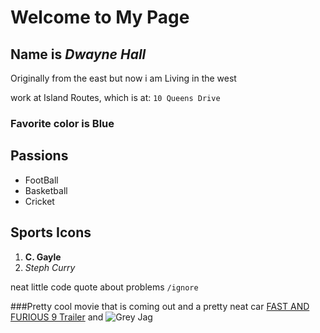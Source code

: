 
# Welcome to My Page
## Name is _**Dwayne Hall**_
Originally from the east but now i am Living in the west


work at Island Routes, which is at: 
`10 Queens Drive` 

### Favorite color is Blue


## Passions
- FootBall
- Basketball
- Cricket


## Sports Icons
1. **C. Gayle**
2. _Steph Curry_


neat little code quote about problems `/ignore`


###Pretty cool movie that is coming out and a pretty neat car
[FAST AND FURIOUS 9 Trailer](https://www.youtube.com/watch?v=FrQpLb1P4EY) and ![Grey Jag](https://images.app.goo.gl/Cy9LAgyZDP8TztuSA)


